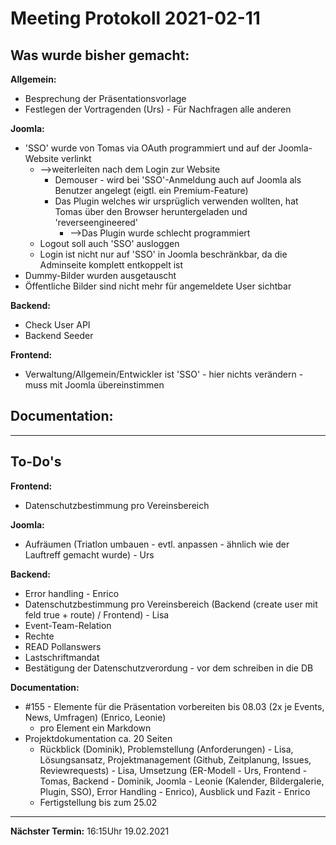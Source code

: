 # Meeting Protokoll 2021-02-11

## Was wurde bisher gemacht:

**Allgemein:**
  - Besprechung der Präsentationsvorlage
  - Festlegen der Vortragenden (Urs) - Für Nachfragen alle anderen

**Joomla:**
  - 'SSO' wurde von Tomas via OAuth programmiert und auf der Joomla-Website verlinkt
    - -->weiterleiten nach dem Login zur Website
      - Demouser - wird bei 'SSO'-Anmeldung auch auf Joomla als Benutzer angelegt (eigtl. ein Premium-Feature)
      - Das Plugin welches wir ursprüglich verwenden wollten, hat Tomas über den Browser heruntergeladen und 'reverseengineered'
        - -->Das Plugin wurde schlecht programmiert
    - Logout soll auch 'SSO' ausloggen
    - Login ist nicht nur auf 'SSO' in Joomla beschränkbar, da die Adminseite komplett entkoppelt ist
  - Dummy-Bilder wurden ausgetauscht
  - Öffentliche Bilder sind nicht mehr für angemeldete User sichtbar

**Backend:**
  - Check User API
  - Backend Seeder

**Frontend:**
  - Verwaltung/Allgemein/Entwickler ist 'SSO' - hier nichts verändern - muss mit Joomla übereinstimmen

**Documentation:**
  - 


---

## To-Do's

**Frontend:**
  - Datenschutzbestimmung pro Vereinsbereich

**Joomla:**
  - Aufräumen (Triatlon umbauen - evtl. anpassen - ähnlich wie der Lauftreff gemacht wurde) - Urs


**Backend:**
  - Error handling - Enrico
  - Datenschutzbestimmung pro Vereinsbereich (Backend (create user mit feld true + route) / Frontend) - Lisa
  - Event-Team-Relation
  - Rechte
  - READ Pollanswers
  - Lastschriftmandat
  - Bestätigung der Datenschutzverordung - vor dem schreiben in die DB

**Documentation:**
  - #155 - Elemente für die Präsentation vorbereiten bis 08.03 (2x je Events, News, Umfragen) (Enrico, Leonie)
    - pro Element ein Markdown
  - Projektdokumentation ca. 20 Seiten
    - Rückblick (Dominik), Problemstellung (Anforderungen) - Lisa, Lösungsansatz, Projektmanagement (Github, Zeitplanung, Issues, Reviewrequests) - Lisa, Umsetzung (ER-Modell - Urs, Frontend - Tomas, Backend - Dominik, Joomla - Leonie (Kalender, Bildergalerie, Plugin, SSO), Error Handling - Enrico), Ausblick und Fazit - Enrico
    - Fertigstellung bis zum 25.02

---

**Nächster Termin:**
16:15Uhr 19.02.2021
